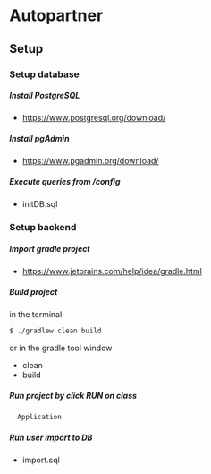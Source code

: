 # Autopartner

## Setup 

### Setup database 

##### Install PostgreSQL

- https://www.postgresql.org/download/ 

##### Install pgAdmin

- https://www.pgadmin.org/download/

##### Execute queries from /config

- initDB.sql

### Setup backend

##### Import gradle project

- https://www.jetbrains.com/help/idea/gradle.html

#####  Build project 

in the terminal
  ```bash
  $ ./gradlew clean build
  ```
or in the gradle tool window

- clean
- build

##### Run project by click RUN on class

```bash
  Application
```

##### Run user import to DB

- import.sql
